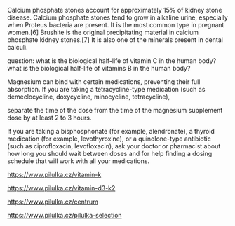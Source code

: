 


Calcium phosphate stones account for approximately 15% of kidney stone disease. Calcium phosphate stones tend to grow in alkaline urine, especially when Proteus bacteria are present. It is the most common type in pregnant women.[6]
Brushite is the original precipitating material in calcium phosphate kidney stones.[7] It is also one of the minerals present in dental calculi.



question:
what is the biological half-life of vitamin C in the human body?
what is the biological half-life of vitamins B in the human body?




Magnesium can bind with certain medications, preventing their full absorption. 
If you are taking a tetracycline-type medication (such as demeclocycline, doxycycline, minocycline, tetracycline),

 separate the time of the dose from the time of the magnesium supplement dose by at least 2 to 3 hours. 
 
 If you are taking a bisphosphonate (for example, alendronate), a thyroid medication (for example, levothyroxine), or a quinolone-type antibiotic (such as ciprofloxacin, levofloxacin), ask your doctor or pharmacist about how long you should wait between doses and for help finding a dosing schedule that will work with all your medications.




https://www.pilulka.cz/vitamin-k

https://www.pilulka.cz/vitamin-d3-k2

https://www.pilulka.cz/centrum



https://www.pilulka.cz/pilulka-selection




